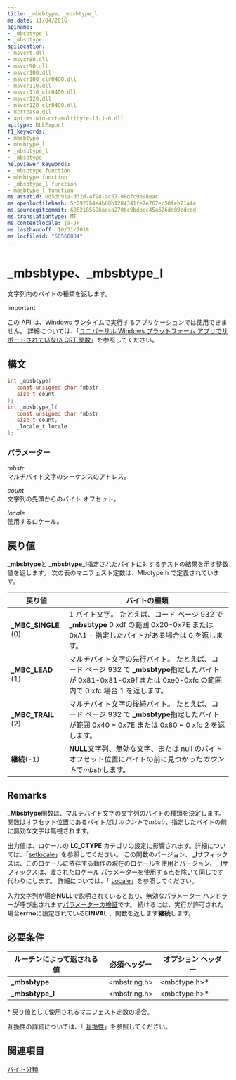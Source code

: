 ```yaml
---
title: _mbsbtype、_mbsbtype_l
ms.date: 11/04/2016
apiname:
- _mbsbtype_l
- _mbsbtype
apilocation:
- msvcrt.dll
- msvcr80.dll
- msvcr90.dll
- msvcr100.dll
- msvcr100_clr0400.dll
- msvcr110.dll
- msvcr110_clr0400.dll
- msvcr120.dll
- msvcr120_clr0400.dll
- ucrtbase.dll
- api-ms-win-crt-multibyte-l1-1-0.dll
apitype: DLLExport
f1_keywords:
- mbsbtype
- mbsbtype_l
- _mbsbtype_l
- _mbsbtype
helpviewer_keywords:
- _mbsbtype function
- mbsbtype function
- _mbsbtype_l function
- mbsbtype_l function
ms.assetid: 0d5dd91a-d32d-4f98-ac57-98dfc9e98eac
ms.openlocfilehash: 5c2927b4e4b68b1284341fe7e767ec50feb21a44
ms.sourcegitcommit: 6052185696adca270bc9bdbec45a626dd89cdcdd
ms.translationtype: MT
ms.contentlocale: ja-JP
ms.lasthandoff: 10/31/2018
ms.locfileid: "50566804"
---
```

# <a name="mbsbtype-mbsbtypel"></a>_mbsbtype、_mbsbtype_l

文字列内のバイトの種類を返します。

> [!IMPORTANT]
> この API は、Windows ランタイムで実行するアプリケーションでは使用できません。 詳細については、「[ユニバーサル Windows プラットフォーム アプリでサポートされていない CRT 関数](../../cppcx/crt-functions-not-supported-in-universal-windows-platform-apps.md)」を参照してください。

## <a name="syntax"></a>構文

```C
int _mbsbtype(
   const unsigned char *mbstr,
   size_t count
);
int _mbsbtype_l(
   const unsigned char *mbstr,
   size_t count,
   _locale_t locale
);
```

### <a name="parameters"></a>パラメーター

*mbstr*<br/>
マルチバイト文字のシーケンスのアドレス。

*count*<br/>
文字列の先頭からのバイト オフセット。

*locale*<br/>
使用するロケール。

## <a name="return-value"></a>戻り値

**_mbsbtype**と **_mbsbtype_l**指定されたバイトに対するテストの結果を示す整数値を返します。 次の表のマニフェスト定数は、Mbctype.h で定義されています。

|戻り値|バイトの種類|
|------------------|---------------|
|**_MBC_SINGLE** (0)|1 バイト文字。 たとえば、コード ページ 932 で **_mbsbtype** 0 xdf の範囲 0x20-0x7E または 0xA1 - 指定したバイトがある場合は 0 を返します。|
|**_MBC_LEAD** (1)|マルチバイト文字の先行バイト。 たとえば、コード ページ 932 で **_mbsbtype**指定したバイトが 0x81-0x81-0x9f または 0xe0-0xfc の範囲内で 0 xfc 場合 1 を返します。|
|**_MBC_TRAIL** (2)|マルチバイト文字の後続バイト。 たとえば、コード ページ 932 で **_mbsbtype**指定したバイトが範囲 0x40 ~ 0x7E または 0x80 ~ 0 xfc 2 を返します。|
|**継続**(-1)|**NULL**文字列、無効な文字、または null のバイト オフセット位置にバイトの前に見つかった*カウント*で*mbstr*します。|

## <a name="remarks"></a>Remarks

**_Mbsbtype**関数は、マルチバイト文字の文字列のバイトの種類を決定します。 関数はオフセット位置にあるバイトだけ*カウント*で*mbstr*、指定したバイトの前に無効な文字は無視されます。

出力値は、ロケールの **LC_CTYPE** カテゴリの設定に影響されます。詳細については、「[setlocale](setlocale-wsetlocale.md)」を参照してください。 この関数のバージョン、 **_l**サフィックスは、このロケールに依存する動作の現在のロケールを使用とバージョン、 **_l**サフィックスは、渡されたロケール パラメーターを使用する点を除いて同じです代わりにします。 詳細については、「 [Locale](../../c-runtime-library/locale.md)」を参照してください。

入力文字列が場合**NULL**で説明されているとおり、無効なパラメーター ハンドラーが呼び出されます[パラメーターの検証](../../c-runtime-library/parameter-validation.md)です。 続けるには、実行が許可された場合**errno**に設定されている**EINVAL** 、関数を返します**継続**します。

## <a name="requirements"></a>必要条件

|ルーチンによって返される値|必須ヘッダー|オプション ヘッダー|
|-------------|---------------------|---------------------|
|**_mbsbtype**|\<mbstring.h>|\<mbctype.h>*|
|**_mbsbtype_l**|\<mbstring.h>|\<mbctype.h>*|

\* 戻り値として使用されるマニフェスト定数の場合。

互換性の詳細については、「 [互換性](../../c-runtime-library/compatibility.md)」を参照してください。

## <a name="see-also"></a>関連項目

[バイト分類](../../c-runtime-library/byte-classification.md)<br/>
